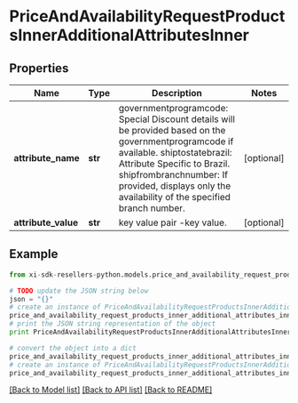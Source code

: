 # PriceAndAvailabilityRequestProductsInnerAdditionalAttributesInner


## Properties

Name | Type | Description | Notes
------------ | ------------- | ------------- | -------------
**attribute_name** | **str** | governmentprogramcode: Special Discount details will be provided based on the governmentprogramcode if available. shiptostatebrazil: Attribute Specific to Brazil. shipfrombranchnumber: If provided, displays only the availability of the specified branch number. | [optional] 
**attribute_value** | **str** | key value pair -key value. | [optional] 

## Example

```python
from xi-sdk-resellers-python.models.price_and_availability_request_products_inner_additional_attributes_inner import PriceAndAvailabilityRequestProductsInnerAdditionalAttributesInner

# TODO update the JSON string below
json = "{}"
# create an instance of PriceAndAvailabilityRequestProductsInnerAdditionalAttributesInner from a JSON string
price_and_availability_request_products_inner_additional_attributes_inner_instance = PriceAndAvailabilityRequestProductsInnerAdditionalAttributesInner.from_json(json)
# print the JSON string representation of the object
print PriceAndAvailabilityRequestProductsInnerAdditionalAttributesInner.to_json()

# convert the object into a dict
price_and_availability_request_products_inner_additional_attributes_inner_dict = price_and_availability_request_products_inner_additional_attributes_inner_instance.to_dict()
# create an instance of PriceAndAvailabilityRequestProductsInnerAdditionalAttributesInner from a dict
price_and_availability_request_products_inner_additional_attributes_inner_form_dict = price_and_availability_request_products_inner_additional_attributes_inner.from_dict(price_and_availability_request_products_inner_additional_attributes_inner_dict)
```
[[Back to Model list]](../README.md#documentation-for-models) [[Back to API list]](../README.md#documentation-for-api-endpoints) [[Back to README]](../README.md)


